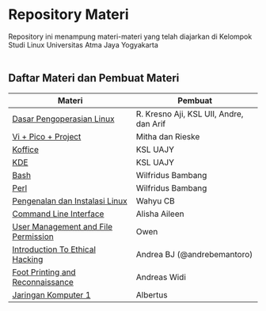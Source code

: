 # Repository Materi
Repository ini menampung materi-materi yang telah diajarkan di Kelompok Studi Linux Universitas Atma Jaya Yogyakarta<br> <br>
## Daftar Materi dan Pembuat Materi
Materi|Pembuat
--------------|-------------
[Dasar Pengoperasian Linux](2003/Modul%20II%20-%20Dasar%20Pengoperasian%20Linux.doc) | R. Kresno Aji, KSL UII, Andre, dan Arif
[Vi + Pico + Project](2003/Modul%20III%20-%20Pico%20&%20VI%20editor,%20beserta%20latihan.doc) | Mitha dan Rieske
[Koffice](2003/Koffice.doc) | KSL UAJY
[KDE](2003/Kde.doc) | KSL UAJY
[Bash](2003/bash.doc) | Wilfridus Bambang
[Perl](2003/perl.doc) | Wilfridus Bambang
[Pengenalan dan Instalasi Linux](2018/Pengenalan%20Dan%20Instalasi%20Linux.pptx) | Wahyu CB
[Command Line Interface](2018/CLI.pptx) | Alisha Aileen
[User Management and File Permission](2018/UserManagement_and_FilePermission_KSL_Pertemuan3yhhyh.ppt) | Owen
[Introduction To Ethical Hacking](2018/IntroductionToEthicalHacking.odp) | Andrea BJ (@andrebemantoro)
[Foot Printing and Reconnaissance](2018/footandrecon.zip) | Andreas Widi
[Jaringan Komputer 1](2018/99836_JarKom1.zip) | Albertus
